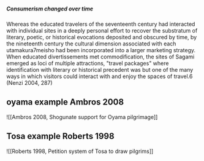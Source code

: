 ##### Consumerism changed over time
Whereas the educated travelers of the seventeenth century had interacted with individual sites in a deeply personal effort to recover the substratum of literary, poetic, or historical evocations deposited and obscured by time, by the nineteenth century the cultural dimension associated with each utamakura7meisho had been incorporated into a larger marketing strategy. When educated divertissements met commodification, the sites of Sagami emerged as loci of multiple attractions, "travel packages" where identification with literary or historical precedent was but one of the many ways in which visitors could interact with and enjoy the spaces of travel.6 (Nenzi 2004, 287)

## oyama example Ambros 2008
![[Ambros 2008, Shogunate support for Oyama pilgrimage]] 

## Tosa example Roberts 1998
![[Roberts 1998, Petition system of Tosa to draw pilgrims]]